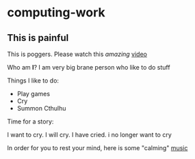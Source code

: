 # computing-work
## This is painful

This is poggers. Please watch this _amazing_ [video](https://www.youtube.com/watch?v=dQw4w9WgXcQ)

Who am **I**? I am very big brane person who like to do stuff

Things I like to do:
* Play games
* Cry
* Summon Cthulhu

Time for a story:

I want to cry. I will cry. I have cried. i no longer want to cry

In order for you to rest your mind, here is some "calming" [music](https://www.youtube.com/watch?v=wJWksPWDKOc)
